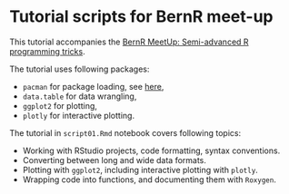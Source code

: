 # Tutorial scripts for BernR meet-up

This tutorial accompanies the [BernR MeetUp: Semi-advanced R programming tricks](https://www.meetup.com/Bern-R/events/xbnxlqyzgblb/).

The tutorial uses following packages:

  - `pacman` for package loading, see [here](https://github.com/trinker/pacman),
  - `data.table` for data wrangling,
  - `ggplot2` for plotting,
  - `plotly` for interactive plotting.

The tutorial in `script01.Rmd` notebook covers following topics:

  - Working with RStudio projects, code formatting, syntax conventions.
  - Converting between long and wide data formats.
  - Plotting with `ggplot2`, including interactive plotting with `plotly`.
  - Wrapping code into functions, and documenting them with `Roxygen`.